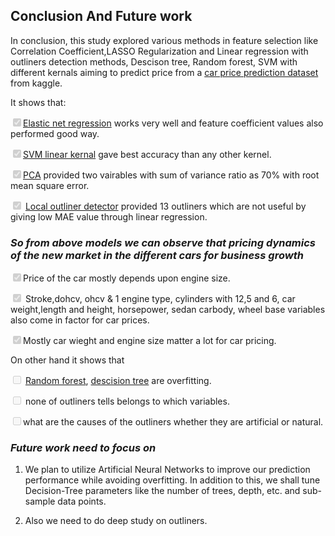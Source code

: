## Conclusion And Future work

In conclusion, this study explored various methods in
feature selection like Correlation Coefficient,LASSO Regularization and Linear regression with outliners detection methods, Descison tree, Random forest, SVM with different kernals aiming to predict price from a
[car price prediction dataset](https://www.kaggle.com/hellbuoy/car-price-prediction) from kaggle. 

It shows that:

<input type="checkbox" disabled checked />[Elastic net regression](https://github.com/44-599-MachineLearning-S21/project-machine-learning-s21-sudheera96/blob/main/linear_regression.ipynb) works very well and feature coefficient values also performed good way.

<input type="checkbox" disabled checked />[SVM linear kernal](https://github.com/44-599-MachineLearning-S21/project-machine-learning-s21-sudheera96/blob/main/classification.ipynb) gave best accuracy than any other kernel.

<input type="checkbox" disabled checked />[PCA](https://github.com/44-599-MachineLearning-S21/project-machine-learning-s21-sudheera96/blob/main/Kmeans_with_pca.ipynb) provided two vairables with sum of variance ratio as 70% with root mean square error.

<input type="checkbox" disabled checked /> [Local outliner detector](https://github.com/44-599-MachineLearning-S21/project-machine-learning-s21-sudheera96/blob/main/anomalous_data.ipynb) provided 13 outliners which are not useful by giving low MAE value through linear regression.


### _So from above models we can observe that pricing dynamics of the new market in the different cars for business growth_

<input type="checkbox" disabled checked />Price of the car mostly depends upon engine size.

<input type="checkbox" disabled checked /> Stroke,dohcv, ohcv & 1 engine type, cylinders with 12,5 and 6, car weight,length and height, horsepower, sedan carbody, wheel base variables also come in factor for car prices.

<input type="checkbox" disabled checked />Mostly car wieght and engine size matter a lot for car pricing.

 
 On other hand it shows that
 
 <input type="checkbox" disabled /> [Random forest](https://github.com/44-599-MachineLearning-S21/project-machine-learning-s21-sudheera96/blob/main/RandomForest.ipynb), [descision tree](https://github.com/44-599-MachineLearning-S21/project-machine-learning-s21-sudheera96/blob/main/classification.ipynb) are overfitting.

<input type="checkbox" disabled /> none of outliners tells belongs to which variables.

<input type="checkbox" disabled />what are the causes of the outliners whether they are artificial or natural.

### _Future work need to focus on_

1. We plan to utilize Artificial Neural Networks to improve our prediction performance while avoiding overfitting. In addition to this, we shall tune Decision-Tree parameters like the number of trees, depth, etc. and sub-sample data points.

2. Also we need to do deep study on outliners.





 

